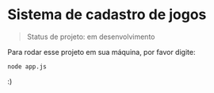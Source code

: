 <h1>Sistema de cadastro de jogos</h1>

> Status de projeto: em desenvolvimento

Para rodar esse projeto em sua máquina, por favor digite:

```
node app.js
```
:)
